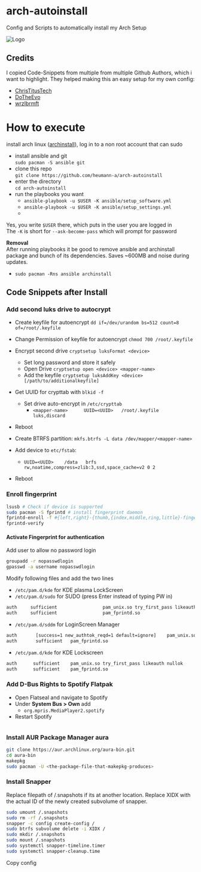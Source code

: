 # arch-autoinstall
Config and Scripts to automatically install my Arch Setup

![Logo](https://i.imgur.com/yAyr3S2.png)

## Credits

I copied  Code-Snippets from multiple from multiple Github Authors, which i want to highlight. They helped making this an easy setup for my own config:

- [ChrisTitusTech](https://github.com/ChrisTitusTech/ArchTitus)
- [DoTheEvo](https://github.com/DoTheEvo/ansible-arch)
- [wrzlbrmft](https://github.com/wrzlbrmft/arch-install)


# How to execute

install arch linux ([archinstall](https://github.com/archlinux/archinstall)), log in to a non root account that can sudo

* install ansible and git<br>
  `sudo pacman -S ansible git`
*  clone this repo<br>
  `git clone https://github.com/heumann-a/arch-autoinstall`
* enter the directory<br>
  `cd arch-autoinstall`
* run the playbooks you want
    * `ansible-playbook -u $USER -K ansible/setup_software.yml`
    * `ansible-playbook -u $USER -K ansible/setup_settings.yml`
    * 
Yes, you write `$USER` there, which puts in the user you are logged in <br> The `-K` is short for `--ask-become-pass` which will prompt for password

**Removal**<br>
After running playbooks it be good to remove ansible and archinstall package and bunch of its dependencies. Saves \~600MB and noise during updates.

* `sudo pacman -Rns ansible archinstall`


## Code Snippets after Install


### Add second luks drive to autocrypt
 
- Create keyfile for autoencrypt `dd if=/dev/urandom bs=512 count=8 of=/root/.keyfile`
- Change Permission of keyfile for autoencrypt `chmod 700 /root/.keyfile`
- Encrypt second drive `cryptsetup luksFormat <device>` 
  - Set long password and store it safely
  - Open Drive `cryptsetup open <device> <mapper-name>`
  - Add the keyfile `cryptsetup luksAddKey <device> [/path/to/additionalkeyfile]`

- Get UUID for crypttab with `blkid -f`
  - Set drive auto-encrypt in `/etc/crypttab`
    - `<mapper-name>      UUID=<UUID>   /root/.keyfile   luks,discard`
- Reboot
- Create BTRFS partition: `mkfs.btrfs -L data /dev/mapper/<mapper-name>`
- Add device to `etc/fstab`:
  - `UUID=<UUID>    /data   brfs  rw,noatime,compress=zlib:3,ssd,space_cache=v2 0 2`
- Reboot

### Enroll fingerprint

```bash
lsusb # Check if device is supported
sudo pacman -S fprintd # install fingerprint daemon
fprintd-enroll -f #{left,right}-{thumb,{index,middle,ring,little}-finger} # install specific finger
fprintd-verify 
```
 
#### Activate Fingerprint for authentication

Add user to allow no password login

```bash
groupadd -r nopasswdlogin
gpasswd -a username nopasswdlogin
```


Modify following files and add the two lines

- `/etc/pam.d/kde` for KDE plasma LockScreen
- `/etc/pam.d/sudo` for SUDO (press Enter instead of typing PW in)

```bash
auth     sufficient 		        pam_unix.so try_first_pass likeauth nullok
auth     sufficient 		        pam_fprintd.so
```

- `/etc/pam.d/sddm` for LoginScreen Manager
```bash
auth 	   [success=1 new_authtok_reqd=1 default=ignore]  	pam_unix.so try_first_pass likeauth nullok
auth 	   sufficient  	pam_fprintd.so
```
 
 - `/etc/pam.d/kde` for KDE Lockscreen
```bash
auth      sufficient  	pam_unix.so try_first_pass likeauth nullok
auth      sufficient  	pam_fprintd.so
```


### Add D-Bus Rights to Spotify Flatpak 

-  Open Flatseal and navigate to Spotify
-  Under **System Bus > Own** add
   - `org.mpris.MediaPlayer2.spotify`
 - Restart Spotify

```bash

```

### Install AUR Package Manager aura

```bash
git clone https://aur.archlinux.org/aura-bin.git
cd aura-bin
makepkg
sudo pacman -U <the-package-file-that-makepkg-produces>

```

### Install Snapper

Replace filepath of /.snapshots if its at another location.
Replace XIDX with the actual ID of the newly created subvolume of snapper.

```bash 
sudo umount /.snapshots
sudo rm -rf /.snapshots
snapper -c config create-config /
sudo btrfs subvolume delete -i XIDX /
sudo mkdir /.snapshots
sudo mount /.snapshots 
sudo systemctl snapper-timeline.timer
sudo systemctl snapper-cleanup.time
```
Copy config 




```bash

```


```bash

```
